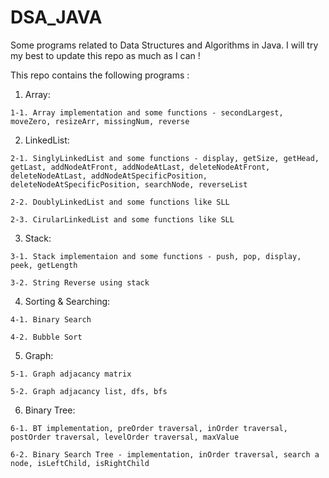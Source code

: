# DSA_JAVA
Some programs related to Data Structures and Algorithms in Java.
I will try my best to update this repo as much as I can !

This repo contains the following programs :
  
  1. Array:
  
    1-1. Array implementation and some functions - secondLargest, moveZero, resizeArr, missingNum, reverse
    
  2. LinkedList:
    
    2-1. SinglyLinkedList and some functions - display, getSize, getHead, getLast, addNodeAtFront, addNodeAtLast, deleteNodeAtFront, deleteNodeAtLast, addNodeAtSpecificPosition, deleteNodeAtSpecificPosition, searchNode, reverseList
    
    2-2. DoublyLinkedList and some functions like SLL
    
    2-3. CirularLinkedList and some functions like SLL
    
  3. Stack:
   
    3-1. Stack implementaion and some functions - push, pop, display, peek, getLength
    
    3-2. String Reverse using stack
  4. Sorting & Searching:
    
    4-1. Binary Search
    
    4-2. Bubble Sort
  5. Graph:
    
    5-1. Graph adjacancy matrix
    
    5-2. Graph adjacancy list, dfs, bfs
    
  6. Binary Tree:
  
    6-1. BT implementation, preOrder traversal, inOrder traversal, postOrder traversal, levelOrder traversal, maxValue
    
    6-2. Binary Search Tree - implementation, inOrder traversal, search a node, isLeftChild, isRightChild
    
